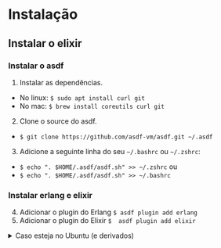 # Instalação

## Instalar o elixir

### Instalar o asdf
1. Instalar as dependências.
  - No linux: `$ sudo apt install curl git`
  - No mac: `$ brew install coreutils curl git` 
2. Clone o source do asdf. 
  - `$ git clone https://github.com/asdf-vm/asdf.git ~/.asdf`
3. Adicione a seguinte linha do seu `~/.bashrc` ou `~/.zshrc`: 
  - `$ echo ". $HOME/.asdf/asdf.sh" >> ~/.zshrc` ou
  - `$ echo ". $HOME/.asdf/asdf.sh" >> ~/.bashrc`

### Instalar erlang e elixir
4. Adicionar o plugin do Erlang `$ asdf plugin add erlang`
5. Adicionar o plugin do Elixir `$  asdf plugin add elixir`
<details>
  <summary>Caso esteja no Ubuntu (e derivados)</summary>
  
 > Existe um problema de compatibilidade entre a versão do OpenSSL que vem no Ubuntu e a necessaria para compilar o Erlang. Para resolver isso é necessário compilar o OpenSSL e seguir o passo-a-passo abaixo.
```  
$ cd /usr/local/src/
$ sudo wget https://www.openssl.org/source/openssl-1.1.1m.tar.gz

$ sudo tar -xf openssl-1.1.1m.tar.gz
$ cd openssl-1.1.1m
$ sudo ./config --prefix=/usr/local/ssl --openssldir=/usr/local/ssl shared zlib
$ sudo make
$ sudo make test
$ sudo make install

# install erlang now
$ export KERL_CONFIGURE_OPTIONS="-with-ssl=/usr/local/ssl"
$ asdf install erlang 23.3.4.16
</details>

7. Instalar o Erlang 23 `$ asdf install erlang 23.3.4.16`
8. Ativar o Erlang `$ asdf global erlang 23.3.4.16`
9. Instalar o Elixir `$ asdf install elixir 1.11.2-otp-23`
10. Ativar o Elixir `$ asdf global elixir 1.11.2-otp-23`

## Instalar o neovim

1. Instalar no OS, para isso usamos os comandos:
 - Windows: `winget install Neovim.Neovim`
 - Mac: `brew install neovim`
 - Ubuntu: `sudo apt-get install neovim`
2. Ir em https://vim-bootstrap.com/ e marcamos as opções:
   1. Elixir
   2. Erlang
   3. JavaScript
   4. HTML
   5. Lua
   6. TypeScript
   7. (Opcional) Vue e Svelte caso queira usar no front
   8. Tema Dracula
   9. Neovim
   10. Gero o arquivo de conf `generate.vim`
3. Moveu o arquivo de conf para a pasta de conf do neovim (varia conforme o Sistema Operacional), no caso:
   1. No Ubuntu: Renomeamos `generate.vim` para `init.vim` e colocamos em `~/.config/nvim`
4. Iniciamos a IDE com `nvim`.

> Caso depois de iniciar o nvim pós-config e não acontecer nada é necessário rodar o comando `:PlugInstall`

## Configurando o LSP

